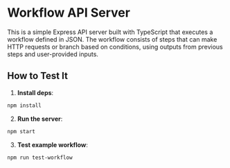 # Workflow API Server

This is a simple Express API server built with TypeScript that executes a workflow defined in JSON. The workflow consists of steps that can make HTTP requests or branch based on conditions, using outputs from previous steps and user-provided inputs.

## How to Test It

1. **Install deps**:

```bash
npm install
```

2. **Run the server**:

```bash
npm start
```

3. **Test example workflow**:

```bash
npm run test-workflow
```
